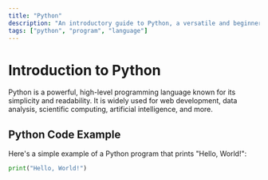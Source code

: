 ```yaml
---
title: "Python"
description: "An introductory guide to Python, a versatile and beginner-friendly programming language widely used in various domains such as web development, data science, and AI."
tags: ["python", "program", "language"]
---
```


# Introduction to Python

Python is a powerful, high-level programming language known for its simplicity and readability. It is widely used for web development, data analysis, scientific computing, artificial intelligence, and more.

## Python Code Example

Here's a simple example of a Python program that prints "Hello, World!":

```python
print("Hello, World!")